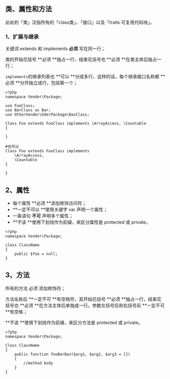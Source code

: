 ## 类、属性和方法

此处的「类」泛指所有的「class类」、「接口」以及「traits 可复用代码块」。

### 1、扩展与继承

关键词 extends 和 implements **必须** 写在同一行；

类的开始花括号 **必须 **独占一行，结束花括号也 **必须 **在类主体后独占一行；

`implements`的继承列表也 **可以 **分成多行，这样的话，每个继承接口名称都 **必须 **分开独立成行，包括第一个；

```
<?php
namespace Vender\Package;

use FooClass;
use BarClass as Bar;
use OtherVender\OderPackage\BazClass;

Class Foo extends FooClass implements \ArrayAccess, \Countable
{

}

#也可以
Class Foo extends FooClass implements
    \ArrayAccess,
    \Countable
{

}
```

## 2、属性

* 每个属性 **必须 **添加修饰访问符；
* **一定不可以 **使用关键字 var 声明一个属性；
* 一条语句 **不可** 声明多个属性；
* **不该 **使用下划线作为前缀，来区分属性是 protected 或 private。

```
<?php
namespace Vendor\Package;

class ClassName
{
    public $foo = null;
}
```

## 3、方法

所有的方法 必须 添加修饰符；

方法名称后 **一定不可 **有空格符，其开始花括号 **必须 **独占一行，结束花括号也 **必须 **在方法主体后单独成一行。参数左括号后和右括号前 **一定不可 **有空格；

**不该 **使用下划线作为前缀，来区分方法是 protected 或 private。

```
<?php
namespace Vender\Package;

Class ClassName
{
    public function fooBarBaz($arg1, $arg2, $arg3 = [])
    {
        //method body
    }  
}
```



